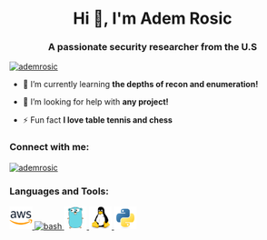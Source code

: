 <h1 align="center">Hi 👋, I'm Adem Rosic</h1>
<h3 align="center">A passionate security researcher from the U.S</h3>

<p align="left"> <a href="https://twitter.com/ademrosic" target="blank"><img src="https://img.shields.io/twitter/follow/ademrosic?logo=twitter&style=for-the-badge" alt="ademrosic" /></a> </p>

- 🌱 I’m currently learning **the depths of recon and enumeration!**

- 🤝 I’m looking for help with **any project!**

- ⚡ Fun fact **I love table tennis and chess**

<h3 align="left">Connect with me:</h3>
<p align="left">
<a href="https://twitter.com/ademrosic" target="blank"><img align="center" src="https://raw.githubusercontent.com/rahuldkjain/github-profile-readme-generator/master/src/images/icons/Social/twitter.svg" alt="ademrosic" height="30" width="40" /></a>
</p>

<h3 align="left">Languages and Tools:</h3>
<p align="left"> <a href="https://aws.amazon.com" target="_blank" rel="noreferrer"> <img src="https://raw.githubusercontent.com/devicons/devicon/master/icons/amazonwebservices/amazonwebservices-original-wordmark.svg" alt="aws" width="40" height="40"/> </a> <a href="https://www.gnu.org/software/bash/" target="_blank" rel="noreferrer"> <img src="https://www.vectorlogo.zone/logos/gnu_bash/gnu_bash-icon.svg" alt="bash" width="40" height="40"/> </a> <a href="https://golang.org" target="_blank" rel="noreferrer"> <img src="https://raw.githubusercontent.com/devicons/devicon/master/icons/go/go-original.svg" alt="go" width="40" height="40"/> </a> <a href="https://www.linux.org/" target="_blank" rel="noreferrer"> <img src="https://raw.githubusercontent.com/devicons/devicon/master/icons/linux/linux-original.svg" alt="linux" width="40" height="40"/> </a> <a href="https://www.python.org" target="_blank" rel="noreferrer"> <img src="https://raw.githubusercontent.com/devicons/devicon/master/icons/python/python-original.svg" alt="python" width="40" height="40"/> </a> </p>
